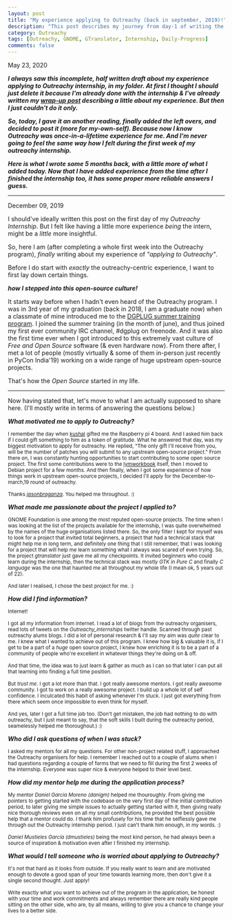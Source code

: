 ```yaml
---
layout: post
title: "My experience applying to Outreachy (back in september, 2019)!"
description: "This post describes my journey from day-1 of writing the initial application to right now me actually being an Outreachy intern."
category: Outreachy
tags: [Outreachy, GNOME, GTranslator, Internship, Daily-Progress]
comments: false
---
```


May 23, 2020

***I always saw this incomplete, half written draft about my experience applying to Outreachy internship, in my folder. At first I thought I should just delete it because I'm already done with the internship & I've already written my [wrap-up post](https://priyankasaggu11929.github.io/outreachy/2020/03/03/Outreachy-final-post.html) describing a little about my experience. But then I just couldn't do it only.***

***So, today, I gave it an another reading, finally added the left overs, and decided to post it (more for my-own-self). Because now I know Outreachy was once-in-a-lifetime experience for me. And I'm never going to feel the same way how I felt during the first week of my outreachy internship.***

***Here is what I wrote some 5 months back, with a little more of what I added today. Now that I have added experience from the time after I finished the internship too, it has some proper more reliable answers I guess.***

---

December 09, 2019

I should've ideally written this post on the first day of my *Outreachy Internship*. But I felt like having a little more experience *being* the intern, might be a *little* more insightful.

So, here I am (after completing a whole first week into the Outreachy program), *finally* writing about my experience of *"applying to Outreachy"*. 

Before I do start with *exactly* the outreachy-centric experience, I want to first lay down certain things. 

***how I stepped into this open-source culture!***

It starts way before when I hadn't even heard of the Outreachy program. I was in 3rd year of my graduation (back in 2018, I am a graduate now) when a classmate of mine introduced me to the [DGPLUG summer training program](https://dgplug.org/archive/). I joined the summer training (in the month of june), and thus joined my first ever community IRC channel, #dgplug on freenode. And it was also the first time ever when I got introduced to this extremely vast culture of *Free and Open Source* software (& even hardware now). From there after, I met a lot of people (mostly virtually & some of them in-person just recently in PyCon India'19) working on a wide range of huge upstream open-source projects. 

That's how the *Open Source* started in my life.

---

Now having stated that, let's move to what I am actually supposed to share here. (I'll mostly write in terms of answering the questions below.)


***What motivated me to apply to Outreachy?***

<sub>I remember the day when [kushal](https://kushaldas.in) gifted me the Raspberry pi 4 board. And I asked him back if I could gift something to him as a token of gratitude. What he answered that day, was my biggest motivation to apply for outreachy. He replied, "The only gift I'll receive from you, will be the number of patches you will submit to any upstream open-source project." From there on, I was constantly hunting opportunities to start contributing to some open source project. The first some contributions were to the [lymworkbook](https://github.com/kushaldas/lymworkbook) itself, then I moved to Debian project for a few months. And then finally, when I got some experience of how things work in upstream open-source projects, I decided I'll apply for the December-to-march,19 round of outreachy.</sub>


<sub>Thanks *[jasonbraganza](www.mjbraganza.com)*. You helped me throughout. :)</sub>

***What made me passionate about the project I applied to?***

<sub> GNOME Foundation is one among the most reputed open-source projects. The time when I was looking at the list of the projects available for the internship, I was quite overwhelmed by the names of the huge organisations listed there. So, the only filter I kept for myself was to look for a project that invited total beginners, a project that had a technical stack that might help me in long term, and definitely one thing that I still remember, that I was looking for a project that will help me learn something what I always was scared of even trying. So, the project *gtranslator* just gave me all my checkpoints. It invited beginners who could learn during the internship, then the technical stack was mostly *GTK in Pure C* and finally *C language* was the one that haunted me all throughout my whole life (I mean ok, 5 years out of 22).</sub>

<sub>And later I realised, I chose the best project for me. :)</sub>

***How did I find information?***

<sub>Internet!</sub>

<sub>I got all my information from internet. I read a lot of blogs from the outreachy organisers, read lots of tweets on the *Outreachy_internships* twitter handle. Scanned through past outreachy alums blogs. I did a lot of personal research & I'll say my aim was *quite* clear to me. I knew what I wanted to achieve out of this program. I knew how big & valuable it is, if I get to be a part of a *huge* open source project, I knew how enriching it is to be a part of a community of people who're excellent in whatever things they're doing on & off.</sub>

<sub>And that time, the idea was to just learn & gather as much as I can so that later I can put all that learning into finding a full time position.</sub>

<sub>But *trust me*. I got a lot more than that. I got really awesome mentors. I got really awesome community. I got to work on a really awesome project. I build up a whole lot of self confidence. I inculcated this habit of asking whenever I'm stuck. I just got everything from there which seem once impossible to even think for myself.</sub>

<sub>And yes, later I got a full time job too. (Don't get mistaken, the job had nothing to do with outreachy, but I just meant to say, that the soft skills I built during the outreachy period, seamelessly helped me thoroughout.) :)</sub>


***Who did I ask questions of when I was stuck?***

<sub>I asked my mentors for all my questions. For other non-project related stuff, I approached the Outreachy organisers for help. I remember I reached out to a couple of alums when I had questions regarding a couple of forms that we need to fill during the first 2 weeks of the internship. Everyone was super nice & everyone helped to their level best.</sub>


***How did my mentor help me during the application process?***

<sub>My mentor *Daniel Garcia Moreno (danigm)* helped me thouroughly. From giving me pointers to getting started with the codebase on the very first day of the initial contribution period, to later giving me simple issues to actually getting started with it, then giving really nice thorough reviews even on all my small contributions, he provided the best possible help that a mentor could do. I thank him profusely for his time that he selflessly gave me through out the Outreachy internship period. I just can't thank him enough, in my words. :)</sub>

<sub>*Daniel Mustieles García (dmustieles)* being the most kind person, he had always been a source of inspiration & motivation even after I finished my internship.</sub>

***What would I tell someone who is worried about applying to Outreachy?***

<sub>It's not that hard as it looks from outside. If you really want to learn and are motivated enough to devote a good span of your time towards learning more, then don't give it a single second thought. Just apply!</sub>

<sub>Write exactly what you want to achieve out of the program in the application, be honest with your time and work commitments and always remember there are really kind people sitting on the other side, who are, by all means, willing to give you a chance to change your lives to a better side.</sub>
